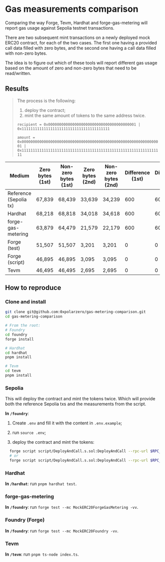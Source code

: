 # Gas measurements comparison

Comparing the way Forge, Tevm, Hardhat and forge-gas-metering will report gas usage against Sepolia testnet transactions.

There are two subsequent mint transactions on a newly deployed mock ERC20 contract, for each of the two cases. The first one having a provided call data filled with zero bytes, and the second one having a call data filled with non-zero bytes.

The idea is to figure out which of these tools will report different gas usage based on the amount of zero and non-zero bytes that need to be read/written.

## Results

> The process is the following:
>
> 1. deploy the contract;
> 2. mint the same amount of tokens to the same address twice.
>
> `recipient = 0x0000000000000000000000000000000000000001 | 0x1111111111111111111111111111111111111111`
>
> `amount = 0x0000000000000000000000000000000000000000000000000000000000000001 | 0x1111111111111111111111111111111111111111111111111111111111111111`

| Medium                 | Zero bytes (1st) | Non-zero bytes (1st) | Zero bytes (2nd) | Non-zero bytes (2nd) | Difference (1st) | Difference (2nd) |
| ---------------------- | ---------------- | -------------------- | ---------------- | -------------------- | ---------------- | ---------------- |
| Reference (Sepolia tx) | 67,839           | 68,439               | 33,639           | 34,239               | 600              | 600              |
| Hardhat                | 68,218           | 68,818               | 34,018           | 34,618               | 600              | 600              |
| forge-gas-metering     | 63,879           | 64,479               | 21,579           | 22,179               | 600              | 600              |
| Forge (test)           | 51,507           | 51,507               | 3,201            | 3,201                | 0                | 0                |
| Forge (script)         | 46,895           | 46,895               | 3,095            | 3,095                | 0                | 0                |
| Tevm                   | 46,495           | 46,495               | 2,695            | 2,695                | 0                | 0                |

## How to reproduce

### Clone and install

```bash
git clone git@github.com:0xpolarzero/gas-metering-comparison.git
cd gas-metering-comparison

# From the root:
# Foundry
cd foundry
forge install

# Hardhat
cd hardhat
pnpm install

# Tevm
cd tevm
pnpm install
```

### Sepolia

This will deploy the contract and mint the tokens twice. Which will provide both the reference Sepolia txs and the measurements from the script.

**In `/foundry`**:

1. Create `.env` and fill it with the content in `.env.example`;

2. run `source .env`;

3. deploy the contract and mint the tokens:

```bash
  forge script script/DeployAndCall.s.sol:DeployAndCall --rpc-url $RPC_URL_SEPOLIA --broadcast -vvvv --sig "run(address, uint256)" 0x0000000000000000000000000000000000000001 0x0000000000000000000000000000000000000000000000000000000000000001
  # or
  forge script script/DeployAndCall.s.sol:DeployAndCall --rpc-url $RPC_URL_SEPOLIA --broadcast -vvvv --sig "run(address, uint256)" 0x1111111111111111111111111111111111111111 0x1111111111111111111111111111111111111111111111111111111111111111
```

### Hardhat

**In `/hardhat`**: run `pnpm hardhat test`.

### forge-gas-metering

**In `/foundry`**: run `forge test --mc MockERC20ForgeGasMetering -vv`.

### Foundry (Forge)

**In `/foundry`**: run `forge test --mc MockERC20Foundry -vv`.

### Tevm

**In `/tevm`**: run `pnpm ts-node index.ts`.
